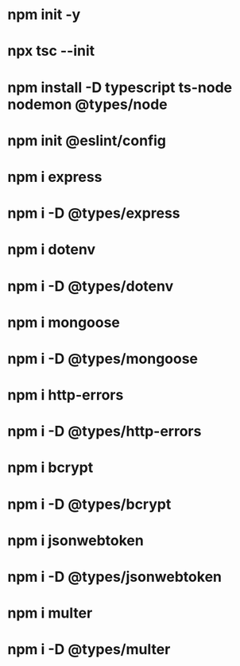 # npm init -y

# npx tsc --init

# npm install -D typescript ts-node nodemon @types/node

# npm init @eslint/config

# npm i express

# npm i -D @types/express

# npm i dotenv

# npm i -D @types/dotenv

# npm i mongoose

# npm i -D @types/mongoose

# npm i http-errors

# npm i -D @types/http-errors

# npm i bcrypt

# npm i -D @types/bcrypt

# npm i jsonwebtoken

# npm i -D @types/jsonwebtoken

# npm i multer

# npm i -D @types/multer